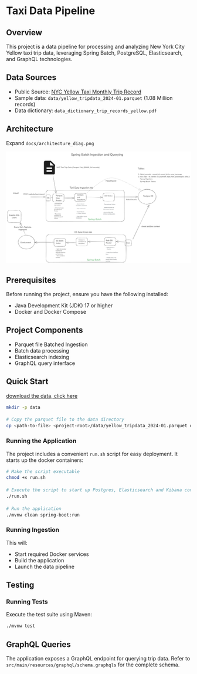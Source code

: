 # Taxi Data Pipeline

## Overview
This project is a data pipeline for processing and analyzing New York City Yellow taxi trip data, leveraging Spring Batch, PostgreSQL, Elasticsearch, and GraphQL technologies.

## Data Sources
- Public Source: [NYC Yellow Taxi Monthly Trip Record](https://www1.nyc.gov/site/tlc/about/tlc-trip-record-data.page) 
- Sample data: `data/yellow_tripdata_2024-01.parquet` (1.08 Million records)
- Data dictionary: `data_dictionary_trip_records_yellow.pdf`

## Architecture
Expand `docs/architecture_diag.png`

![Architecture](docs/architecture_diag.png)

## Prerequisites
Before running the project, ensure you have the following installed:
- Java Development Kit (JDK) 17 or higher
- Docker and Docker Compose

## Project Components
- Parquet file Batched Ingestion 
- Batch data processing
- Elasticsearch indexing
- GraphQL query interface

## Quick Start

[download the data, click here](https://drive.google.com/file/d/1IL9YjJR4GTrR08-TxAcb_cF-Z-dYJUKK/view?usp=drive_link)

```bash
mkdir -p data

# Copy the parquet file to the data directory
cp <path-to-file> <project-root>/data/yellow_tripdata_2024-01.parquet data
```

### Running the Application
The project includes a convenient `run.sh` script for easy deployment. It starts up the docker containers:

```bash
# Make the script executable
chmod +x run.sh

# Execute the script to start up Postgres, Elasticsearch and Kibana containers 
./run.sh

# Run the application
./mvnw clean spring-boot:run
```

### Running Ingestion

This will:
- Start required Docker services
- Build the application
- Launch the data pipeline

## Testing

### Running Tests
Execute the test suite using Maven:

```bash
./mvnw test
```

## GraphQL Queries
The application exposes a GraphQL endpoint for querying trip data. Refer to `src/main/resources/graphql/schema.graphqls` for the complete schema.


